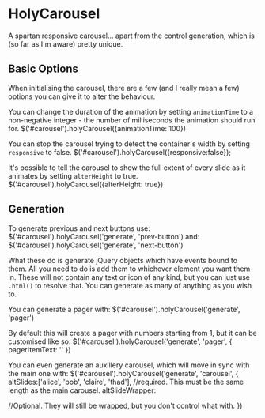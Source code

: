 # HolyCarousel


A spartan responsive carousel... apart from the control generation, which is (so far as I'm aware) pretty unique.

## Basic Options

When initialising the carousel, there are a few (and I really mean a few) options you can give it to alter the behaviour.

You can change the duration of the animation by setting `animationTime` to a non-negative integer - the number of milliseconds the animation should run for.
	$('#carousel').holyCarousel({animationTime: 100})


You can stop the carousel trying to detect the container's width by setting `responsive` to false.
	$('#carousel').holyCarousel({responsive:false});

It's possible to tell the carousel to show the full extent of every slide as it animates by setting `alterHeight` to true.
	$('#carousel').holyCarousel({alterHeight: true})



## Generation

To generate previous and next buttons use:
	$('#carousel').holyCarousel('generate', 'prev-button')
and:
	$('#carousel').holyCarousel('generate', 'next-button')

What these do is generate jQuery objects which have events bound to them. All you need to do is add them to whichever element you want them in. These will not contain any text or icon of any kind, but you can just use `.html()` to resolve that. You can generate as many of anything as you wish to.

You can generate a pager with:
	$('#carousel').holyCarousel('generate', 'pager')
	
By default this will create a pager with numbers starting from 1, but it can be customised like so:
	$('#carousel').holyCarousel('generate', 'pager', {
		pagerItemText: '<span class="circle"></span>'
	})
	
You can even generate an auxillery carousel, which will move in sync with the main one with:
	$('#carousel').holyCarousel('generate', 'carousel', {
		altSlides:['alice', 'bob', 'claire', 'thad'], //required. This must be the same length as the main carousel.
		altSlideWrapper: <div class="name"></div> //Optional. They will still be wrapped, but you don't control what with.
	})
	